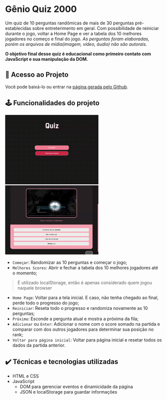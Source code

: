 # Gênio Quiz 2000

Um quiz de 10 perguntas randômicas de mais de 30 perguntas pré-establecidas sobre entreterimento em geral. Com possibilidade de reiniciar durante o jogo, voltar a Home Page e ver a tabela dos 10 melhores jogadores no começo e final do jogo.
_As perguntas foram elaboradas, porém os arquivos de mídia(imagem, vídeo, áudio) não são autorais._

**O objetivo final  desse quiz é educacional como primeiro contato com JavaScript e sua manipulação da DOM.**


## :open_file_folder: Acesso ao Projeto 

Você pode baixá-lo ou entrar na [página gerada pelo Github](https://wanessakoserski.github.io/quiz-html-css-js/).


## :joystick: Funcionalidades do projeto

<img src="images/quiz1.gif" width="300px" />
<img src="images/quiz2.gif" width="300px" />

- `Começar`: Randomizar as 10 perguntas e começar o jogo;
- `Melhores Scores`: Abrir e fechar a tabela dos 10 melhores jogadores até o momento;
> É utilizado localStorage, então é apenas considerado quem jogou naquele browser
- `Home Page`: Voltar para a tela inicial. E caso, não tenha chegado ao final, perde todo o progresso do jogo;
- `Reiniciar`: Reseta todo o progresso e randomiza novamente as 10 perguntas;
- `Próximo`: Esconde a pergunta atual e mostra a próxima da fila;
- `Adicionar` ou `Enter`: Adicionar o nome com o score somado na partida e comparar com dos outros jogadores para determinar sua posição no rank;
- `Voltar para página inicial`: Voltar para página inicial e resetar todos os dados da partida anterior.

## :heavy_check_mark: Técnicas e tecnologias utilizadas
 
- HTML e CSS
- JavaScript
    - DOM para gerenciar eventos e dinamicidade da página
    - JSON e localStorage para guardar informações

